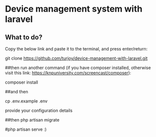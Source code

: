 # Device management system with laravel

## What to do?
Copy the below link and paste it to the terminal, and press enter/return:

git clone https://github.com/turjoy/device-management-with-laravel.git

##then
run another command (if you have composer installed, otherwise visit this link: https://knpuniversity.com/screencast/composer):

composer install

##and then

cp .env.example .env

provide your configuration details

##then
php artisan migrate

#php artisan serve :)
